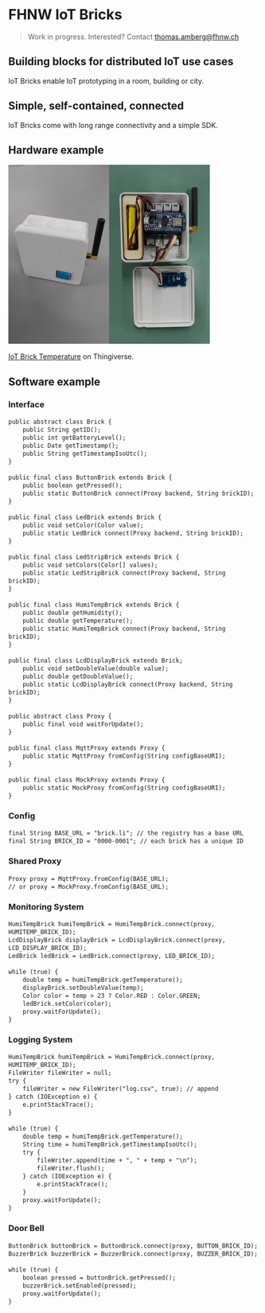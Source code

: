 # FHNW IoT Bricks
> Work in progress. Interested? Contact thomas.amberg@fhnw.ch
## Building blocks for distributed IoT use cases
IoT Bricks enable IoT prototyping in a room, building or city.
## Simple, self-contained, connected
IoT Bricks come with long range connectivity and a simple SDK.
## Hardware example
<img src="IoTBrickTemperature.jpg"/>

[IoT Brick Temperature](https://www.thingiverse.com/thing:3638252) on Thingiverse.

## Software example
### Interface
```
public abstract class Brick {
    public String getID();
    public int getBatteryLevel();
    public Date getTimestamp();
    public String getTimestampIsoUtc();
}

public final class ButtonBrick extends Brick {
    public boolean getPressed();
    public static ButtonBrick connect(Proxy backend, String brickID);
}

public final class LedBrick extends Brick {
    public void setColor(Color value);
    public static LedBrick connect(Proxy backend, String brickID);
}

public final class LedStripBrick extends Brick {
    public void setColors(Color[] values);
    public static LedStripBrick connect(Proxy backend, String brickID);
}

public final class HumiTempBrick extends Brick {
    public double getHumidity();
    public double getTemperature();
    public static HumiTempBrick connect(Proxy backend, String brickID);
}

public final class LcdDisplayBrick extends Brick;
    public void setDoubleValue(double value);
    public double getDoubleValue();
    public static LcdDisplayBrick connect(Proxy backend, String brickID);
}

public abstract class Proxy {
    public final void waitForUpdate();
}

public final class MqttProxy extends Proxy {
    public static MqttProxy fromConfig(String configBaseURI);
}     

public final class MockProxy extends Proxy {
    public static MockProxy fromConfig(String configBaseURI);
}
```
### Config
```
final String BASE_URL = "brick.li"; // the registry has a base URL
final String BRICK_ID = "0000-0001"; // each brick has a unique ID
```
### Shared Proxy
```
Proxy proxy = MqttProxy.fromConfig(BASE_URL);
// or proxy = MockProxy.fromConfig(BASE_URL);
```
### Monitoring System
```
HumiTempBrick humiTempBrick = HumiTempBrick.connect(proxy, HUMITEMP_BRICK_ID);
LcdDisplayBrick displayBrick = LcdDisplayBrick.connect(proxy, LCD_DISPLAY_BRICK_ID);
LedBrick ledBrick = LedBrick.connect(proxy, LED_BRICK_ID);

while (true) {
    double temp = humiTempBrick.getTemperature();
    displayBrick.setDoubleValue(temp);
    Color color = temp > 23 ? Color.RED : Color.GREEN;
    ledBrick.setColor(color);
    proxy.waitForUpdate();
}
```

### Logging System
```
HumiTempBrick humiTempBrick = HumiTempBrick.connect(proxy, HUMITEMP_BRICK_ID);
FileWriter fileWriter = null;
try {
    fileWriter = new FileWriter("log.csv", true); // append
} catch (IOException e) {
    e.printStackTrace();
}

while (true) {
    double temp = humiTempBrick.getTemperature();
    String time = humiTempBrick.getTimestampIsoUtc();
    try {
        fileWriter.append(time + ", " + temp + "\n");
        fileWriter.flush();
    } catch (IOException e) {
        e.printStackTrace();
    }
    proxy.waitForUpdate();
}
```

### Door Bell
```
ButtonBrick buttonBrick = ButtonBrick.connect(proxy, BUTTON_BRICK_ID);
BuzzerBrick buzzerBrick = BuzzerBrick.connect(proxy, BUZZER_BRICK_ID);

while (true) {
    boolean pressed = buttonBrick.getPressed();
    buzzerBrick.setEnabled(pressed);
    proxy.waitForUpdate();
}
```
